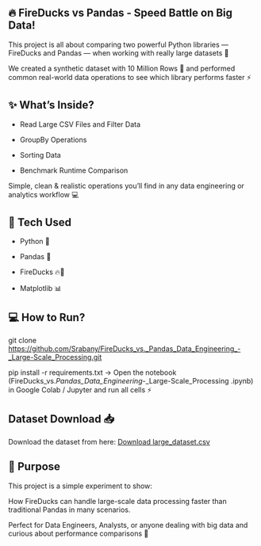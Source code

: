## 🔥 FireDucks vs Pandas - Speed Battle on Big Data!
This project is all about comparing two powerful Python libraries — FireDucks and Pandas — when working with really large datasets 🚀

We created a synthetic dataset with 10 Million Rows 📄 and performed common real-world data operations to see which library performs faster ⚡

## ✨ What’s Inside?
* Read Large CSV Files and Filter Data

* GroupBy Operations

* Sorting Data

* Benchmark Runtime Comparison

Simple, clean & realistic operations you’ll find in any data engineering or analytics workflow 💻

## 🧰 Tech Used
* Python 🐍

* Pandas 🐼

* FireDucks 🔥🦆

* Matplotlib 📊

## 💻 How to Run?
git clone https://github.com/Srabany/FireDucks_vs._Pandas_Data_Engineering_-_Large-Scale_Processing.git

pip install -r requirements.txt
→ Open the notebook (FireDucks_vs._Pandas_Data_Engineering_-_Large-Scale_Processing
.ipynb) in Google Colab / Jupyter and run all cells ⚡

## Dataset Download 📥
Download the dataset from here: [Download large_dataset.csv](https://drive.google.com/file/d/1IBiO9LpKTcJn9Vqvw2piwzQ4iPa90JS8/view?usp=sharing)

## 🎯 Purpose
This project is a simple experiment to show:

How FireDucks can handle large-scale data processing faster than traditional Pandas in many scenarios.

Perfect for Data Engineers, Analysts, or anyone dealing with big data and curious about performance comparisons 🚀


